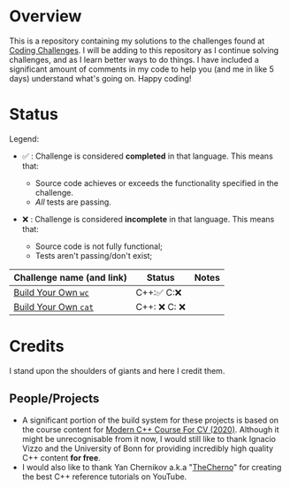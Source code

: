 # Overview
This is a repository containing my solutions to the challenges found at [Coding Challenges](https://codingchallenges.fyi/). 
I will be adding to this repository as I continue solving challenges, and as I learn better ways to do things.
I have included a significant amount of comments in my code to help you (and me in like 5 days) understand what's going on. Happy coding!

# Status
Legend: 
- ✅ : Challenge is considered **completed** in that language. This means that:
    - Source code achieves or exceeds the functionality specified in the challenge.
    - *All* tests are passing.

- ❌ : Challenge is considered **incomplete** in that language. This means that:
    - Source code is not fully functional;
    - Tests aren't passing/don't exist;

| Challenge name (and link) | Status | Notes |
-- | -- | -- |
| [Build Your Own `wc`](https://codingchallenges.fyi/challenges/challenge-wc/) | C++:✅ C:❌ | |
| [Build Your Own `cat`](https://codingchallenges.fyi/challenges/challenge-cat) | C++: ❌ C: ❌| | 

# Credits
I stand upon the shoulders of giants and here I credit them.

## People/Projects 
- A significant portion of the build system for these projects is based on the course content for [Modern C++ Course For CV (2020)](https://www.ipb.uni-bonn.de/teaching/cpp-2020/lectures/index.html).
Although it might be unrecognisable from it now, I would still like to thank Ignacio Vizzo and the University of Bonn for providing incredibly high quality C++ content **for free**.
- I would also like to thank Yan Chernikov a.k.a "[TheCherno](https://www.youtube.com/@TheCherno)" for creating the best C++ reference tutorials on YouTube. 